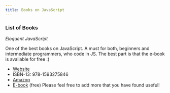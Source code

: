 ```yaml
---
title: Books on JavaScript
---
```

 ### List of Books

*Eloquent JavaScript*

One of the best books on JavaScript. A must for both, beginners and intermediate programmers, who code in JS. The best part is that the e-book
is available for free :)

 - [Website](https://eloquentjavascript.net/)
- ISBN-13: 978-1593275846
- [Amazon](https://www.amazon.com/gp/product/1593275846/ref=as_li_qf_sp_asin_il_tl?ie=UTF8&camp=1789&creative=9325&creativeASIN=1593275846&linkCode=as2&tag=marijhaver-20&linkId=VPXXXSRYC5COG5R5)
- [E-book](https://eloquentjavascript.net/) (free)
 Please feel free to add more that you have found useful!
